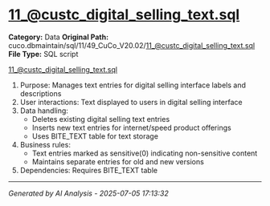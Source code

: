 # 11_@custc_digital_selling_text.sql

**Category:** Data
**Original Path:** cuco.dbmaintain/sql/11/49_CuCo_V20.02/11_@custc_digital_selling_text.sql
**File Type:** SQL script

11_@custc_digital_selling_text.sql
1. Purpose: Manages text entries for digital selling interface labels and descriptions
2. User interactions: Text displayed to users in digital selling interface
3. Data handling:
   - Deletes existing digital selling text entries
   - Inserts new text entries for internet/speed product offerings
   - Uses BITE_TEXT table for text storage
4. Business rules:
   - Text entries marked as sensitive(0) indicating non-sensitive content
   - Maintains separate entries for old and new versions
5. Dependencies: Requires BITE_TEXT table

---
*Generated by AI Analysis - 2025-07-05 17:13:32*
